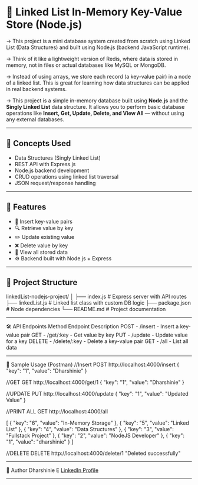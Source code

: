 
# 🔗 Linked List In-Memory Key-Value Store (Node.js)

-> This project is a mini database system created from scratch using Linked List (Data Structures) and built using Node.js (backend JavaScript runtime).

-> Think of it like a lightweight version of Redis, where data is stored in memory, not in files or actual databases like MySQL or MongoDB.

-> Instead of using arrays, we store each record (a key-value pair) in a node of a linked list. This is great for learning how data structures can be applied in real backend systems.

-> This project is a simple in-memory database built using **Node.js** and the **Singly Linked List** data structure. It allows you to perform basic database operations like **Insert, Get, Update, Delete, and View All** — without using any external databases.

---

## 🧠 Concepts Used

- Data Structures (Singly Linked List)
- REST API with Express.js
- Node.js backend development
- CRUD operations using linked list traversal
- JSON request/response handling

---

## 🚀 Features

- 🔄 Insert key-value pairs
- 🔍 Retrieve value by key
- ✏️ Update existing value
- ❌ Delete value by key
- 📃 View all stored data
- ⚙️ Backend built with Node.js + Express

---

## 📂 Project Structure

linkedList-nodejs-project/
│
├── index.js # Express server with API routes
├── linkedList.js # Linked list class with custom DB logic
├── package.json # Node dependencies
└── README.md # Project documentation

---

🛠️ API Endpoints
Method	  Endpoint	       Description
POST	- /insert	   -   Insert a key-value pair
GET	    - /get/:key	   -   Get value by key
PUT	    - /update	   -   Update value for a key
DELETE	- /delete/:key -   Delete a key-value pair
GET	    - /all	       -   List all data

---

🧪 Sample Usage (Postman)
//Insert
POST http://localhost:4000/insert
{
  "key": "1",
  "value": "Dharshinie"
}



//GET
GET http://localhost:4000/get/1
{
  "key": "1",
  "value": "Dharshinie"
}



//UPDATE
PUT http://localhost:4000/update
{
  "key": "1",
  "value": "Updated Value"
}




//PRINT ALL
GET http://localhost:4000/all

[
    {
        "key": "6",
        "value": "In-Memory Storage"
    },
    {
        "key": "5",
        "value": "Linked List"
    },
    {
        "key": "4",
        "value": "Data Structures"
    },
    {
        "key": "3",
        "value": "Fullstack Project"
    },
    {
        "key": "2",
        "value": "NodeJS Developer"
    },
    {
        "key": "1",
        "value": "dharshinie"
    }
]




//DELETE
DELETE http://localhost:4000/delete/1
"Deleted successfully"

---

📌 Author
Dharshinie E
[LinkedIn Profile](https://www.linkedin.com/in/dharsh-shinie/)

---

